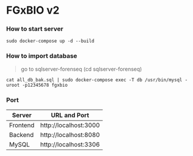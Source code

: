 # FGxBIO v2

### How to start server

```
sudo docker-compose up -d --build
```

### How to import database

> go to sqlserver-forenseq (cd sqlserver-forenseq)

```
cat all_db_bak.sql | sudo docker-compose exec -T db /usr/bin/mysql -uroot -p12345678 fgxbio
```

### Port

Server | URL and Port
------------ | -------------
Frontend | http://localhost:3000
Backend | http://localhost:8080
MySQL | http://localhost:3306
